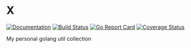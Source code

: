 # X

[![Documentation](https://godoc.org/github.com/eternal-flame-AD/x?status.svg)](https://godoc.org/github.com/eternal-flame-AD/x)
[![Build Status](https://travis-ci.org/eternal-flame-AD/x.svg?branch=master)](https://travis-ci.org/eternal-flame-AD/x)
[![Go Report Card](https://goreportcard.com/badge/github.com/eternal-flame-AD/x)](https://goreportcard.com/report/github.com/eternal-flame-AD/x)
[![Coverage Status](https://coveralls.io/repos/github/eternal-flame-AD/x/badge.svg?branch=master)](https://coveralls.io/github/eternal-flame-AD/x?branch=master)

My personal golang util collection